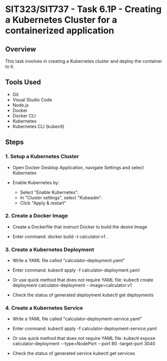 # SIT323/SIT737 - Task 6.1P - Creating a Kubernetes Cluster for a containerized application

## Overview
This task involves in creating a Kubernetes cluster and deploy the container to it.

## Tools Used
- Git
- Visual Studio Code
- Node.js
- Docker
- Docker CLI
- Kubernetes
- Kubernetes CLI (kubectl)

## Steps
### 1. Setup a Kubernetes Cluster
- Open Docker Desktop Application, navigate Settings and select Kubernetes

- Enable Kubernetes by:
    - Select "Enable Kubernetes".
    - In "Cluster settings", select "Kubeadm".
    - Click "Apply & restart"

### 2. Create a Docker Image
- Create a Dockerfile that instruct Docker to build the desire Image

- Enter command: docker build -t calculator:v1 .

### 3. Create a Kubernetes Deployment
- Write a YAML file called "calculator-deployment.yaml"

- Enter command: kubectl apply -f calculator-deployment.yaml

- Or use quick method that does not require YAML file:
    kubectl create deployment calculator-deployment --image=calculator:v1

- Check the status of generated deployment
    kubectl get deployments

### 4. Create a Kubernetes Service
- Write a YAML file called "calculator-deployment-service.yaml"

- Enter command: kubectl apply -f calculator-deployment-service.yaml

- Or use quick method that does not require YAML file:
    kubectl expose calculator-deployment --type=NodePort --port 80 -target-port 3040

- Check the status of generated service
    kubectl get services